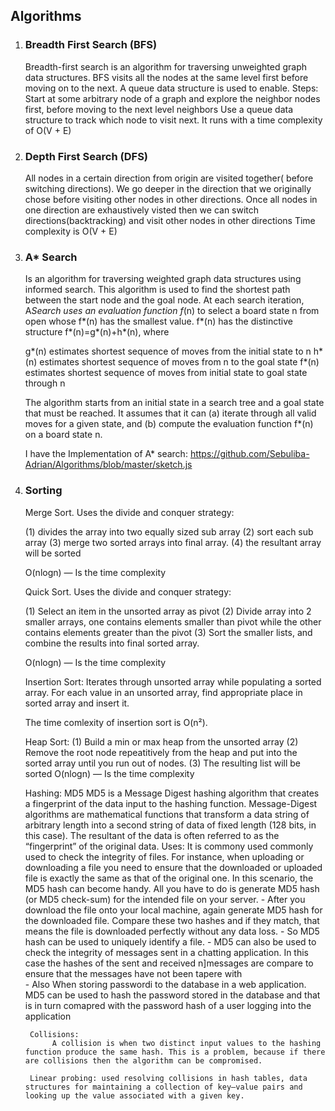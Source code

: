 ## Algorithms

1. ### Breadth First Search (BFS)

    Breadth-first search is an algorithm for traversing unweighted graph data structures. BFS visits all the nodes at the same level first before moving on to the next. 
    A queue data structure is used to enable.
    Steps: Start at some arbitrary node of a graph and explore the neighbor nodes first, before moving to the next level neighbors 
    Use a queue data structure to track which node to visit next. 
    It runs with a time complexity of O(V + E)
 
 2. ### Depth First Search (DFS)
     
    All nodes in a certain direction from origin are visited together( before switching directions).
    We go deeper in the direction that we originally chose before visiting other nodes in other directions.
    Once all nodes in one direction are exhaustively visted then we can switch directions(backtracking) and visit other nodes in other directions
    Time complexity is O(V + E)
    
3.  ### A* Search 
     
      Is an algorithm for traversing weighted graph data structures using informed search. This algorithm is used to find the shortest path between the start node and the goal node.
      At each search iteration, A*Search uses an evaluation function f*(n) to select a board state n from open whose f*(n) has the smallest value. f*(n) has the distinctive structure f*(n)=g*(n)+h*(n), where

      g*(n) estimates shortest sequence of moves from the initial state to n
      h*(n) estimates shortest sequence of moves from n to the goal state
      f*(n) estimates shortest sequence of moves from initial state to goal state through n


      The algorithm starts from an initial state in a search tree and a goal state that must be reached. It assumes that it can 
      (a) iterate through all valid moves for a given  state, and 
      (b) compute the evaluation function f*(n) on a board state n.
      
      I have the Implementation of A* search: https://github.com/Sebuliba-Adrian/Algorithms/blob/master/sketch.js 

4.  ### Sorting 
       
       Merge Sort. Uses the divide and conquer strategy:
       
       (1) divides the array into two equally sized sub array
       (2) sort each sub array 
       (3) merge two sorted arrays into final array.
       (4) the resultant array will be sorted
       
       O(nlogn) — Is the time complexity
       
       Quick Sort. Uses the divide and conquer strategy: 
       
       (1) Select an item in the unsorted array as pivot 
       (2) Divide array into 2 smaller arrays, one contains elements smaller than pivot while the other contains elements greater than the pivot 
       (3) Sort the smaller lists, and combine the results into final sorted array.
       
       O(nlogn) — Is the time complexity
       
       Insertion Sort:
       Iterates through unsorted array while populating a sorted array. 
       For each value in an unsorted array, find appropriate place in sorted array and insert it.
       
       The time comlexity of insertion sort is O(n²).
       
       Heap Sort:
         (1) Build a min or max heap from the unsorted array 
         (2) Remove the root node repeatitively from the heap and put into the sorted array until you run out of nodes.
         (3) The resulting list will be sorted
          O(nlogn) — Is the time complexity
          
       Hashing:
         MD5
          MD5 is a Message Digest hashing algorithm that creates a fingerprint of the data input to the hashing function.
          Message-Digest algorithms are mathematical functions that transform a data string of arbitrary length into a second string of data of fixed length (128 bits, in this case). 
          The resultant of the data is often referred to as the “fingerprint” of the original data.
          Uses:
          It is commony used commonly used to check the integrity of files.
          For instance, when uploading or downloading a file you need to ensure that the downloaded or uploaded file is exactly the same as that of the original one.
          In this scenario, the MD5 hash can become handy. All you have to do is generate MD5 hash (or MD5 check-sum) for the intended file on your server.
          - After you download the file onto your local machine, again generate MD5 hash for the downloaded file.
           Compare these two hashes and if they match, that means the file is downloaded perfectly without any data loss.
          - So MD5 hash can be used to uniquely identify a file.
          - MD5 can also be used to check the integrity of messages sent in a chatting application. In this case the hashes of the sent and received n]messages are compare to ensure that the messages have not been tapere with  
          - Also When storing passwordi to the database in a web application. MD5 can be used to hash the password stored in the database and that is in turn comapred with the password hash of a user logging into the application
          
         Collisions:
              A collision is when two distinct input values to the hashing function produce the same hash. This is a problem, because if there are collisions then the algorithm can be compromised.
              
         Linear probing: used resolving collisions in hash tables, data structures for maintaining a collection of key–value pairs and looking up the value associated with a given key.
    
    
    
